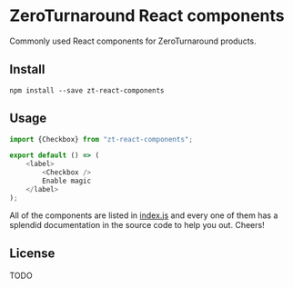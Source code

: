 # ZeroTurnaround React components

Commonly used React components for ZeroTurnaround products.

## Install

```
npm install --save zt-react-components
```

## Usage

```js
import {Checkbox} from "zt-react-components";

export default () => (
    <label>
        <Checkbox />
        Enable magic
    </label>
);
```

All of the components are listed in [index.js](https://github.com/ukupat/zt-react-components/blob/master/src/index.js) and every one of them has a splendid documentation in the source code to help you out. Cheers!

## License

TODO
